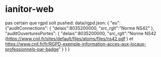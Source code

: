 # ianitor-web
pas certain que rgpd soit pushed:
data/rgpd.json:
{
    "eu":{"auditConnections":
            {
                "delais":8035200000,
                "src_rglt":"Norme NS42"
            },
        "auditOuverturesPortes":
            {
                "delais":8035200000,
                "src_rglt":"Norme NS42 (https://www.cnil.fr/sites/default/files/atoms/files/ns42.pdf ) et https://www.cnil.fr/fr/RGPD-exemple-information-acces-aux-locaux-professionnels-par-badge"
            }
    }
}
